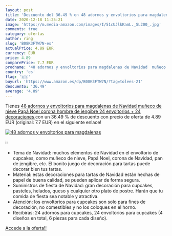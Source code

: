 ```yaml
---
layout: post
title: 'Descuento del 36.49 % en 48 adornos y envoltorios para magdalenas'
date: 2020-12-18 11:25:21
image: 'https://m.media-amazon.com/images/I/51cUJlkKamL._SL200_.jpg'
comments: true
category: ofertas
author: ring
slug: 'B08K3FTW7N-es'
actualPrice: 4.89 EUR
currency: EUR
price: 4.89
comparePrice: 7.7 EUR
prodname: '48 adornos y envoltorios para magdalenas de Navidad  muñeco de nieve  Papá Noel  corona  hombre de jengibre  24 envoltorios + 24 decoraciones '
country: 'es'
flag: '🇪🇸'
buyurl: 'https://www.amazon.es/dp/B08K3FTW7N/?tag=tolees-21'
descuento: '36.49'
average: '4.89'
---
```


Tienes [48 adornos y envoltorios para magdalenas de Navidad  muñeco de nieve  Papá Noel  corona  hombre de jengibre  24 envoltorios + 24 decoraciones ](https://www.amazon.es/dp/B08K3FTW7N/?tag=tolees-21) con un 36.49 % de descuento con precio de oferta de 4.89 EUR (original: 7.7 EUR) en el siguiente enlace!

[![48 adornos y envoltorios para magdalenas](https://m.media-amazon.com/images/I/51cUJlkKamL._SL200_.jpg)](https://www.amazon.es/dp/B08K3FTW7N/?tag=tolees-21)

ℹ️:

- Tema de Navidad: muchos elementos de Navidad en el envoltorio de cupcakes, como muñeco de nieve, Papá Noel, corona de Navidad, pan de jengibre, etc. El bonito juego de decoración para tartas puede decorar bien tus tartas.
- Material: estas decoraciones para tartas de Navidad están hechas de papel de buena calidad, se pueden aplicar de forma segura.
- Suministros de fiesta de Navidad: gran decoración para cupcakes, pasteles, helados, queso y cualquier otro plato de postre. Harán que tu comida de fiesta sea notable y atractiva.
- Atención: los envoltorios para cupcakes son solo para fines de decoración, no comestibles y no los coloques en el horno.
- Recibirás: 24 adornos para cupcakes, 24 envoltorios para cupcakes (4 diseños en total, 6 piezas para cada diseño).

[Accede a la oferta!!](https://www.amazon.es/dp/B08K3FTW7N/?tag=tolees-21)

